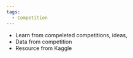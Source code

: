 ```yaml
---
tags:
  - Competition
---
```

- Learn from compeleted competitions, ideas,
- Data from competition
- Resource from Kaggle